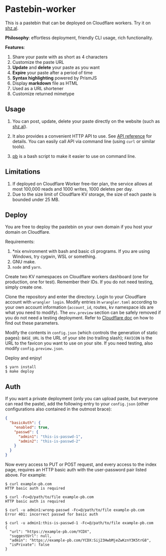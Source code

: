 # Pastebin-worker

This is a pastebin that can be deployed on Cloudflare workers. Try it on [shz.al](https://shz.al). 

**Philosophy**: effortless deployment, friendly CLI usage, rich functionality. 

**Features**:

1. Share your paste with as short as 4 characters
2. Customize the paste URL
4. **Update** and **delete** your paste as you want
5. **Expire** your paste after a period of time
6. **Syntax highlighting** powered by PrismJS
7. Display **markdown** file as HTML
8. Used as a URL shortener
9. Customize returned mimetype

## Usage

1. You can post, update, delete your paste directly on the website (such as [shz.al](https://shz.al)). 

2. It also provides a convenient HTTP API to use. See [API reference](doc/api.md) for details. You can easily call API via command line (using `curl` or similar tools). 

3. [pb](/scripts) is a bash script to make it easier to use on command line.

## Limitations

1. If deployed on Cloudflare Worker free-tier plan, the service allows at most 100,000 reads and 1000 writes, 1000 deletes per day. 
2. Due to the size limit of Cloudflare KV storage, the size of each paste is bounded under 25 MB. 

## Deploy

You are free to deploy the pastebin on your own domain if you host your domain on Cloudflare. 

Requirements:
1. \*nix environment with bash and basic cli programs. If you are using Windows, try cygwin, WSL or something. 
2. GNU make. 
3. `node` and `yarn`. 

Create two KV namespaces on Cloudflare workers dashboard (one for production, one for test). Remember their IDs. If you do not need testing, simply create one.

Clone the repository and enter the directory. Login to your Cloudflare account with `wrangler login`. Modify entries in `wrangler.toml` according to your own account information (`account_id`, routes, kv namespace ids are what you need to modify). The `env.preview` section can be safely removed if you do not need a testing deployment. Refer to [Cloudflare doc](https://developers.cloudflare.com/workers/cli-wrangler/configuration) on how to find out these parameters.

Modify the contents in `config.json` (which controls the generation of static pages): `BASE_URL` is the URL of your site (no trailing slash); `FAVICON` is the URL to the favicon you want to use on your site. If you need testing, also modify `config.preview.json`.

Deploy and enjoy!

```shell
$ yarn install
$ make deploy
```

## Auth

If you want a private deployment (only you can upload paste, but everyone can read the paste), add the following entry to your `config.json` (other configurations also contained in the outmost brace):

```json
{
  "basicAuth": {
    "enabled": true,
    "passwd": {
      "admin1": "this-is-passwd-1",
      "admin2": "this-is-passwd-2"
    }
  }
}
```

Now every access to PUT or POST request, and every access to the index page, requires an HTTP basic auth with the user-password pair listed above. For example: 

```shell
$ curl example-pb.com
HTTP basic auth is required

$ curl -Fc=@/path/to/file example-pb.com
HTTP basic auth is required

$ curl -u admin1:wrong-passwd -Fc=@/path/to/file example-pb.com
Error 401: incorrect passwd for basic auth

$ curl -u admin1:this-is-passwd-1 -Fc=@/path/to/file example-pb.com
{
  "url": "https://example-pb.com/YCDX",
  "suggestUrl": null,
  "admin": "https://example-pb.com/YCDX:Sij23HwbMjeZwKznY3K5trG8",
  "isPrivate": false
}
```
